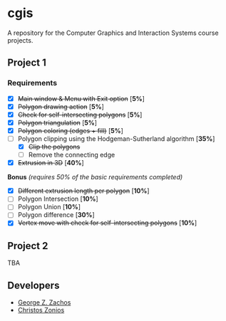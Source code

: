 # cgis

A repository for the Computer Graphics and Interaction Systems course projects.

## Project 1

### Requirements

 - [x] <del>Main window & Menu with Exit option</del> [__5%__]
 - [x] <del>Polygon drawing action</del> [__5%__]
 - [x] <del>Check for self-intersecting polygons</del> [__5%__]
 - [x] <del>Polygon triangulation</del> [__5%__]
 - [x] <del>Polygon coloring (edges + fill)</del> [__5%__]
 - [ ] Polygon clipping using the Hodgeman-Sutherland algorithm [__35%__]
	- [x] <del>Clip the polygons</del>
	- [ ] Remove the connecting edge
 - [x] <del>Extrusion in 3D</del> [__40%__]

__Bonus__ _(requires 50% of the basic requirements completed)_
 - [x] <del>Different extrusion length per polygon</del> [__10%__]
 - [ ] Polygon Intersection [__10%__]
 - [ ] Polygon Union [__10%__]
 - [ ] Polygon difference [__30%__]
 - [x] <del>Vertex move with check for self-intersecting polygons</del> [__10%__]

## Project 2

TBA

## Developers
 - [George Z. Zachos](http://cse.uoi.gr/~gzachos)
 - [Christos Zonios](https://czonios.github.io/)


